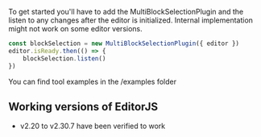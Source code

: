 To get started you'll have to add the MultiBlockSelectionPlugin and the listen to any changes after the editor is initialized. Internal implementation might not work on some editor versions.

```ts
const blockSelection = new MultiBlockSelectionPlugin({ editor })
editor.isReady.then(() => {
    blockSelection.listen()
})
```

You can find tool examples in the /examples folder


## Working versions of EditorJS
- v2.20 to v2.30.7 have been verified to work

